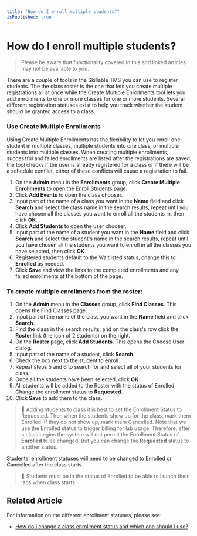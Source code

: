 ```yaml
---
title: "How do I enroll multiple students?"
isPublished: true
---
```


# How do I enroll multiple students?

> Please be aware that functionality covered in this and linked articles may not be available to you.

There are a couple of tools in the Skillable TMS you can use to register students. The the class roster is the one that lets you create multiple registrations all at once while the Create Multiple Enrollments tool lets you add enrollments to one or more classes for one or more students. Several different registration statuses exist to help you track whether the student should be granted access to a class.

### Use Create Multiple Enrollments
Using Create Multiple Enrollments has the flexibility to let you enroll one student in multiple classes, multiple students into one class, or multiple students into multiple classes. When creating multiple enrollments, successful and failed enrollments are listed after the registrations are saved; the tool checks if the user is already registered for a class or if there will be a schedule conflict, either of these conflicts will cause a registration to fail.

1. On the **Admin** menu in the **Enrollments** group, click **Create Multiple Enrollments** to open the Enroll Students page.
1. Click **Add Events** to open the class chooser.
1. Input part of the name of a class you want in the **Name** field and click **Search** and select the class name in the search results, repeat until you have chosen all the classes you want to enroll all the students in, then click **OK**.
1. Click **Add Students** to open the user chooser.
1. Input part of the name of a student you want in the **Name** field and click **Search** and select the student's name in the search results, repeat until you have chosen all the students you want to enroll in all the classes you have selected, then click **OK**. 
1. Registered students default to the Waitlisted status, change this to **Enrolled** as needed.
1. Click **Save** and view the links to the completed enrollments and any failed enrollments at the bottom of the page.

### To create multiple enrollments from the roster:

1. On the **Admin** menu in the **Classes** group, click **Find Classes**. This opens the Find Classes page.
1. Input part of the name of the class you want in the **Name** field and click **Search**.
1. Find the class in the search results, and on the class's row click the **Roster** link (the icon of 2 students) on the right. 
1. On the **Roster** page, click **Add Students**. This opens the Choose User dialog. 
1. Input part of the name of a student, click **Search**. 
1. Check the box next to the student to enroll. 
1. Repeat steps 5 and 6 to search for and select all of your students for class. 
1. Once all the students have been selected, click **OK**. 
1. All students will be added to the Roster with the status of Enrolled. Change the enrollment status to **Requested**. 
1. Click **Save** to add them to the class. 

> :small_blue_diamond: Adding students to class it is best to set the Enrollment Status to Requested. Then when the students show up for the class, mark them Enrolled. If they do not show up, mark them Cancelled. Note that we use the Enrolled status to trigger billing for lab usage. Therefore, after a class begins the system will not permit the Enrollment Status of **Enrolled** to be changed. But you can change the **Requested** status to another status.

Students' enrollment statuses will need to be changed to Enrolled or Cancelled after the class starts.

> :small_blue_diamond: Students must be in the status of Enrolled to be able to launch their labs when class starts.

## Related Article
For information on the different enrollment statuses, please see:

- [How do I change a class enrollment status and which one should I use?](change-class-enrollment-status-and-which-to-use.md)
